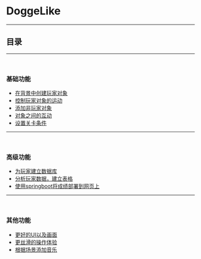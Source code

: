 #   DoggeLike

******************

##  目录

*******************

<br>

### 基础功能

* [在背景中创建玩家对象](./DoggeLike_1.md)
* [控制玩家对象的运动](./DoggeLike_2.md)
* [添加非玩家对象](./DoggeLike_3.md)
* [对象之间的互动](./DoggeLike_4.md)
* [设置关卡条件](./DoggeLike_5.md)

*****************************
<br>

### 高级功能

* [为玩家建立数据库](./DoggeLike_h1.md)
* [分析玩家数据，建立表格](./DoggeLike_h2.md)
* [使用springboot将成绩部署到网页上](./DoggeLike_h3.md)  

**********************

<br>

### 其他功能

* [更好的UI以及画面](./DoggeLike_UI.md)
* [更丝滑的操作体验](./DoggeLike_OP.md)
* [根据场景添加音乐](./DoggeLike_M.md)

